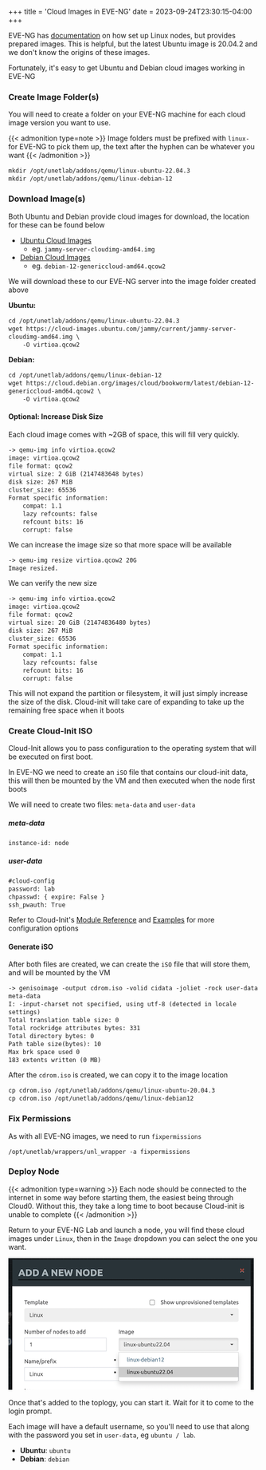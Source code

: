 +++
title = 'Cloud Images in EVE-NG'
date = 2023-09-24T23:30:15-04:00
+++

EVE-NG has [documentation](https://www.eve-ng.net/index.php/documentation/howtos/howto-create-own-linux-host-image/) on how set up Linux nodes, but provides prepared images.
This is helpful, but the latest Ubuntu image is 20.04.2 and we don't know the origins of these images.

Fortunately, it's easy to get Ubuntu and Debian cloud images working in EVE-NG

### Create Image Folder(s)

You will need to create a folder on your EVE-NG machine for each cloud image version you want to use.

{{< admonition type=note >}}
Image folders must be prefixed with `linux-` for EVE-NG to pick them up, the text after the hyphen can be whatever you want
{{< /admonition >}}

```
mkdir /opt/unetlab/addons/qemu/linux-ubuntu-22.04.3
mkdir /opt/unetlab/addons/qemu/linux-debian-12
```

### Download Image(s)

Both Ubuntu and Debian provide cloud images for download, the location for these can be found below

* [Ubuntu Cloud Images](https://cloud-images.ubuntu.com/)
    * eg. `jammy-server-cloudimg-amd64.img`
* [Debian Cloud Images](https://cloud.debian.org/images/cloud/)
    * eg. `debian-12-genericcloud-amd64.qcow2`

We will download these to our EVE-NG server into the image folder created above

**Ubuntu:**

```
cd /opt/unetlab/addons/qemu/linux-ubuntu-22.04.3
wget https://cloud-images.ubuntu.com/jammy/current/jammy-server-cloudimg-amd64.img \
    -O virtioa.qcow2
```

**Debian:**

```
cd /opt/unetlab/addons/qemu/linux-debian-12
wget https://cloud.debian.org/images/cloud/bookworm/latest/debian-12-genericcloud-amd64.qcow2 \
    -O virtioa.qcow2
```

#### Optional: Increase Disk Size

Each cloud image comes with ~2GB of space, this will fill very quickly.

```
-> qemu-img info virtioa.qcow2
image: virtioa.qcow2
file format: qcow2
virtual size: 2 GiB (2147483648 bytes)
disk size: 267 MiB
cluster_size: 65536
Format specific information:
    compat: 1.1
    lazy refcounts: false
    refcount bits: 16
    corrupt: false
```

We can increase the image size so that more space will be available

```
-> qemu-img resize virtioa.qcow2 20G
Image resized.
```

We can verify the new size

```
-> qemu-img info virtioa.qcow2
image: virtioa.qcow2
file format: qcow2
virtual size: 20 GiB (21474836480 bytes)
disk size: 267 MiB
cluster_size: 65536
Format specific information:
    compat: 1.1
    lazy refcounts: false
    refcount bits: 16
    corrupt: false
```

This will not expand the partition or filesystem, it will just simply increase the size of the disk. Cloud-init will take care of expanding to take up the remaining free space when it boots

### Create Cloud-Init ISO

Cloud-Init allows you to pass configuration to the operating system that will be executed on first boot.

In EVE-NG we need to create an `iSO` file that contains our cloud-init data, this will then be mounted by the VM and then executed when the node first boots

We will need to create two files: `meta-data` and `user-data`

##### meta-data

```
instance-id: node
```

##### user-data

```
#cloud-config
password: lab
chpasswd: { expire: False }
ssh_pwauth: True
```

Refer to Cloud-Init's [Module Reference](https://cloudinit.readthedocs.io/en/latest/reference/modules.html) and 
[Examples](https://cloudinit.readthedocs.io/en/latest/reference/examples.html) for more configuration options

#### Generate iSO

After both files are created, we can create the `iSO` file that will store them, and will be mounted by the VM

```
-> genisoimage -output cdrom.iso -volid cidata -joliet -rock user-data meta-data
I: -input-charset not specified, using utf-8 (detected in locale settings)
Total translation table size: 0
Total rockridge attributes bytes: 331
Total directory bytes: 0
Path table size(bytes): 10
Max brk space used 0
183 extents written (0 MB)
```

After the `cdrom.iso` is created, we can copy it to the image location

```
cp cdrom.iso /opt/unetlab/addons/qemu/linux-ubuntu-20.04.3
cp cdrom.iso /opt/unetlab/addons/qemu/linux-debian12
```

### Fix Permissions

As with all EVE-NG images, we need to run `fixpermissions`

```
/opt/unetlab/wrappers/unl_wrapper -a fixpermissions
```

### Deploy Node

{{< admonition type=warning >}}
Each node should be connected to the internet in some way before starting them, the easiest being through Cloud0. Without this, they take a long time to boot because Cloud-init is unable to complete
{{< /admonition >}}

Return to your EVE-NG Lab and launch a node, you will find these cloud images under `Linux`, then in the `Image` dropdown you can select the one you want.

![Launch Node](images/launch-node.png)

Once that's added to the toplogy, you can start it. Wait for it to come to the login prompt.

Each image will have a default username, so you'll need to use that along with the password you set in `user-data`, eg `ubuntu / lab`.

* **Ubuntu**: `ubuntu`
* **Debian**: `debian`
